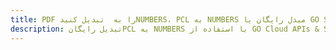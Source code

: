 ---title: PDF را به  تبدیل کنیدNUMBERS، PCL به NUMBERS مبدل رایگان یا GO SDKdescription: تبدیل رایگانPCL به NUMBERS با استفاده از GO Cloud APIs & SDK همچنین اسناد PDF را در Cloud ایجاد، ویرایش و رندر کنید.---